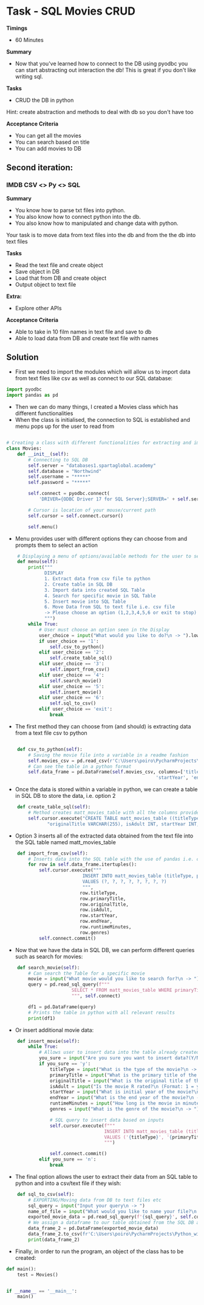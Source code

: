 # Task - SQL Movies CRUD
**Timings**
- 60 Minutes

**Summary**
- Now that you've learned how to connect to the DB using pyodbc you can start abstracting out interaction the db! This is great if you don't like writing sql.

**Tasks**
- CRUD the DB in python

Hint: create abstraction and methods to deal with db so you don't have too

**Acceptance Criteria**
- You can get all the movies
- You can search based on title
- You can add movies to DB

## Second iteration:

### IMDB CSV <> Py <> SQL
**Summary**
- You know how to parse txt files into python.
- You also know how to connect python into the db.
- You also know how to manipulated and change data with python.

Your task is to move data from text files into the db and from the the db into text files

**Tasks**
- Read the text file and create object
- Save object in DB
- Load that from DB and create object
- Output object to text file

**Extra:**
- Explore other APIs

**Acceptance Criteria**
- Able to take in 10 film names in text file and save to db
- Able to load data from DB and create text file with names

## Solution
- First we need to import the modules which will
allow us to import data from text files like csv
as well as connect to our SQL database:
```python
import pyodbc
import pandas as pd
```
- Then we can do many things, I created a Movies class which has 
different functionalities
- When the class is initialised, the connection to SQL is established
and menu pops up for the user to read from
```python

# Creating a class with different functionalities for extracting and importing data in csv, python and SQL
class Movies:
    def __init__(self):
        # Connecting to SQL DB
        self.server = "databases1.spartaglobal.academy"
        self.database = "Northwind"
        self.username = "*****"
        self.password = "*****"

        self.connect = pyodbc.connect(
            'DRIVER={ODBC Driver 17 for SQL Server};SERVER=' + self.server + ';DATABASE=' + self.database + ';UID=' + self.username + ';PWD=' + self.password)

        # Cursor is location of your mouse/current path
        self.cursor = self.connect.cursor()

        self.menu()
```
- Menu provides user with different options they can choose from
and prompts them to select an action
```python
    # Displaying a menu of options/available methods for the user to see and choose from
    def menu(self):
        print("""
              DISPLAY
              1. Extract data from csv file to python
              2. Create table in SQL DB
              3. Import data into created SQL Table
              4. Search for specific movie in SQL Table
              5. Insert movie into SQL Table
              6. Move Data from SQL to text file i.e. csv file
              -> Please choose an option (1,2,3,4,5,6 or exit to stop)
              """)
        while True:
            # User must choose an option seen in the Display
            user_choice = input("What would you like to do?\n -> ").lower()
            if user_choice == '1':
                self.csv_to_python()
            elif user_choice == '2':
                self.create_table_sql()
            elif user_choice == '3':
                self.import_from_csv()
            elif user_choice == '4':
                self.search_movie()
            elif user_choice == '5':
                self.insert_movie()
            elif user_choice == '6':
                self.sql_to_csv()
            elif user_choice == 'exit':
                break
```
- The first method they can choose from (and should) is extracting
data from a text file csv to python
```python

    def csv_to_python(self):
        # Saving the movie file into a variable in a readme fashion
        self.movies_csv = pd.read_csv(r'C:\Users\poiro\PycharmProjects\Python_with_SQL\Task 2\imdbtitles.csv')
        # Can see the table in a python format
        self.data_frame = pd.DataFrame(self.movies_csv, columns=['titleType', 'primaryTitle', 'originalTitle', 'isAdult',
                                                       'startYear', 'endYear', 'runtimeMinutes', 'genres'])
```
- Once the data is stored within a variable in python, we can create a table
in SQL DB to store the data, i.e. option 2
```python
    def create_table_sql(self):
        # Method creates matt_movies_table with all the columns provided in the csv file
        self.cursor.execute("CREATE TABLE matt_movies_table ((titleType VARCHAR(255), primaryTitle VARCHAR(255), "
               "originalTitle VARCHAR(255), isAdult INT, startYear INT, endYear VARCHAR(255), runtimeMinutes VARCHAR(255), genres VARCHAR(255)")
```
- Option 3 inserts all of the extracted data obtained from the text file into
the SQL table named matt_movies_table
```python
    def import_from_csv(self):
        # Inserts data into the SQL table with the use of pandas i.e. csv -> Python -> SQL Table
        for row in self.data_frame.itertuples():
            self.cursor.execute("""
                            INSERT INTO matt_movies_table (titleType, primaryTitle, originalTitle, isAdult, startYear, endYear, runtimeMinutes, genres)
                            VALUES (?, ?, ?, ?, ?, ?, ?, ?)
                            """,
                           row.titleType,
                           row.primaryTitle,
                           row.originalTitle,
                           row.isAdult,
                           row.startYear,
                           row.endYear,
                           row.runtimeMinutes,
                           row.genres)
            self.connect.commit()
```
- Now that we have the data in SQL DB, we can perform different queries
such as search for movies:
```python
    def search_movie(self):
        # Can search the Table for a specific movie
        movie = input("What movie would you like to search for?\n -> ")
        query = pd.read_sql_query(f"""
                        SELECT * FROM matt_movies_table WHERE primaryTitle = '{movie}'
                        """, self.connect)

        df1 = pd.DataFrame(query)
        # Prints the table in python with all relevant results
        print(df1)
```
- Or insert additional movie data:
```python
    def insert_movie(self):
        while True:
            # Allows user to insert data into the table already created
            you_sure = input("Are you sure you want to insert data?(Y/N) \n -> ").lower()
            if you_sure == 'y':
                titleType = input("What is the type of the movie?\n -> ")
                primaryTitle = input("What is the primary title of the movie?\n -> ")
                originalTitle = input("What is the original title of the movie?\n -> ")
                isAdult = input("Is the movie R rated?\n (Format: 1 = yes, 2 = no) -> ")
                startYear = input("What is initial year of the movie?\n -> ")
                endYear = input("What is the end year of the movie?\n -> ")
                runtimeMinutes = input("How long is the movie in minutes?\n -> ")
                genres = input("What is the genre of the movie?\n -> ")

                # SQL query to insert data based on inputs
                self.cursor.execute(f"""
                                    INSERT INTO matt_movies_table (titleType, primaryTitle, originalTitle, isAdult, startYear, endYear, runtimeMinutes, genres)
                                    VALUES ('{titleType}', '{primaryTitle}', '{originalTitle}', '{isAdult}', '{startYear}', '{endYear}', '{runtimeMinutes}', '{genres}'
                                    """)

                self.connect.commit()
            elif you_sure == 'n':
                break
```
- The final option allows the user to extract their data from an SQL table
to python and into a csv/text file if they wish:
```python
    def sql_to_csv(self):
        # EXPORTING/Moving data from DB to text files etc
        sql_query = input("Input your query\n -> ")
        name_of_file = input("What would you like to name your file?\n -> ")
        exported_movie_data = pd.read_sql_query(f'{sql_query}', self.connect) # connect is the connection to the database
        # We assign a dataframe to our table obtained from the SQL DB and export to csv
        data_frame_2 = pd.DataFrame(exported_movie_data)
        data_frame_2.to_csv(fr'C:\Users\poiro\PycharmProjects\Python_with_SQL\Task_2\{name_of_file}.csv')
        print(data_frame_2)
```
- Finally, in order to run the program, an object of the class has to be 
created:
```python
def main():
    test = Movies()


if __name__ == '__main__':
    main()
```